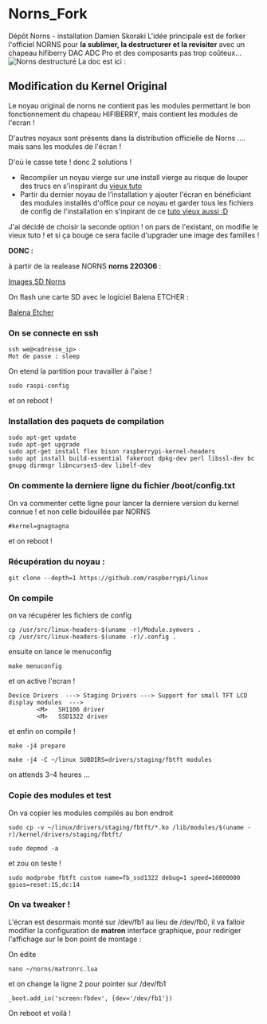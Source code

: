 # Norns_Fork
Dépôt Norns - installation Damien Skoraki
L'idée principale est de forker l'officiel NORNS pour **la sublimer, la destructurer et la revisiter** avec un chapeau hifiberry DAC ADC Pro et des composants pas trop coûteux...
![Norns destructuré](https://github.com/julienrat/Norns_Fork/blob/main/images/norns_poc.jpg)
La doc est ici :

## Modification du Kernel Original
Le noyau original  de norns ne contient pas les modules permettant le bon fonctionnement du chapeau HIFIBERRY, mais contient les modules de l'ecran !

D'autres noyaux sont présents dans la distribution officielle de Norns .... mais sans les modules de l'écran !

D'où le casse tete ! donc 2 solutions !

- Recompiler un noyau vierge sur une install vierge au risque de louper des trucs en s'inspirant du [vieux tuto](https://github.com/okyeron/norns-image/wiki/1.-Norns-2.0-Full-Build-on-RasPi)
- Partir du  dernier noyau de l'installation y ajouter l'écran en bénéficiant des modules installés d'office pour ce noyau et garder tous les fichiers de config de l'installation en s'inpirant de ce [tuto vieux aussi :D](https://github.com/okyeron/norns-image/wiki/Reference:--Compile-OLED-display-drivers)

J'ai décidé de choisir la seconde option ! on pars de l'existant, on modifie le vieux tuto ! et si ça bouge ce sera facile d'upgrader une image des familles !

**DONC :**

à partir de la realease NORNS **norns 220306**  :

[Images SD Norns](https://github.com/monome/norns-image/releases)

On flash une carte SD avec le logiciel Balena ETCHER : 

[Balena Etcher](https://www.balena.io/etcher/)

### On se connecte en ssh
```
ssh we@<adresse_ip>
Mot de passe : sleep
```
On etend la partition pour travailler à l'aise !
```
sudo raspi-config
```
et on reboot !

### Installation des paquets de compilation 
```
sudo apt-get update
sudo apt-get upgrade
sudo apt-get install flex bison raspberrypi-kernel-headers
sudo apt install build-essential fakeroot dpkg-dev perl libssl-dev bc gnupg dirmngr libncurses5-dev libelf-dev 
```
### On commente la derniere ligne du fichier /boot/config.txt
On va commenter cette ligne pour lancer la derniere version du kernel connue ! et non celle bidouillée par NORNS
```
#kernel=gnagnagna
```
et on reboot !

### Récupération du noyau :

```
git clone --depth=1 https://github.com/raspberrypi/linux
```



### On compile
on va récupérer les fichiers de config
```
cp /usr/src/linux-headers-$(uname -r)/Module.symvers .
cp /usr/src/linux-headers-$(uname -r)/.config .
```
ensuite on lance le menuconfig
```
make menuconfig
```
et on active l'ecran !

```
Device Drivers  ---> Staging Drivers ---> Support for small TFT LCD display modules  --->
        <M>   SH1106 driver
        <M>   SSD1322 driver
```
et enfin on compile !
```
make -j4 prepare

make -j4 -C ~/linux SUBDIRS=drivers/staging/fbtft modules

```
on attends 3-4 heures ...

### Copie des modules et test
On va copier les modules compilés au bon endroit
```
sudo cp -v ~/linux/drivers/staging/fbtft/*.ko /lib/modules/$(uname -r)/kernel/drivers/staging/fbtft/

sudo depmod -a
```
et zou on teste !
```
sudo modprobe fbtft custom name=fb_ssd1322 debug=1 speed=16000000 gpios=reset:15,dc:14
```
### On va tweaker !
L'écran est desormais monté sur /dev/fb1 au lieu de /dev/fb0, il va falloir modifier la configuration de **matron** interface graphique, pour rediriger l'affichage sur le bon point de montage :

On édite

```
nano ~/norns/matronrc.lua
```
et on change la ligne 2 pour pointer sur /dev/fb1

```
_boot.add_io('screen:fbdev', {dev='/dev/fb1'})
```
On reboot et voilà !
